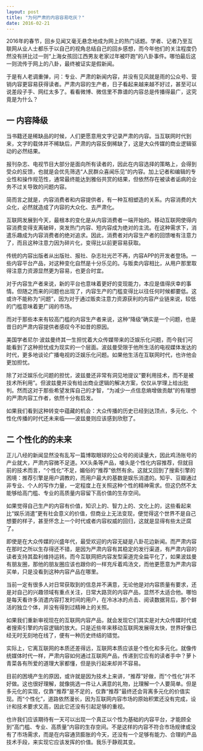 ```yaml
---
layout: post
title: "为何严肃的内容容易吃灰？"
date: 2016-02-21
---
```

2016年的春节，回乡见闻又毫无悬念地成为网上的热门话题。学者、记者乃至互联网从业人士都乐于以自己的视角总结自己的回乡感想，而今年他们的关注程度仍然没有拼比过一则“上海女孩回江西男友老家过年被吓跑”的八卦事件。哪怕最后这一则流传于网上的八卦，最终被证实是假新闻。

于是有人老调重弹，问：专业、严肃的新闻内容，并没有见风就是雨的公众号、营销内容更容易获得读者。严肃内容的生产者，日子看起来越来越不好过，甚至可以说差段子手、网红太多了。看看微博、微信里不靠谱的内容总是传播得最广，这究竟是为什么？

## 一 内容降级

当书籍还是稀缺品的时候，人们更愿意用文字记录严肃的内容。当互联网时代到来，文字的载体并不稀缺后，严肃的内容反倒稀缺了，这是大众传媒的商业逻辑驱动的必然结果。

报刊杂志、电视节目大部分是面向所有读者的，因此在内容选择的策略上，会得到受众的反馈，也就是会优先筛选“人民群众喜闻乐见”的内容。加上记者和编辑的专业性和操作规范性，通常最终能达到雅俗共赏的结果，但依然存在被读者诟病的业务不过关导致的问题内容。

简而言之就是，内容消费者和内容提供者，有一种互相塑造的关系。内容消费的大众化，必然就造成了内容的大众化、去严肃化。

互联网发展到今天，最根本的变化是从内容消费者一端开始的。移动互联网使得内容消费变得支离破碎，突发热门内容、短内容成为绝对的主流。在这种需求下，消遣乐趣成为内容消费者的绝对追求。因此，消费者对内容生产者的回馈唯有注意力了，而且这种注意力因为碎片化，变得比以前更容易获取。

传统的内容出版者从出版社、报社、杂志社光芒不再，内容APP的开发者登场。一些内容平台产品，对这种变化自然是十分乐见的。与贩卖内容相比，从用户那里取得注意力资源显然更为容易，也更合时宜。

对于内容生产者来说，新的平台也意味着更好的变现能力，本应是值得庆幸的事情。但随之而来的问题也出现了，内容生产的门槛变得比以往任何时候都要低。这或许不能称为“问题”，因为对于通过贩卖注意力资源获利的内容产业链来说，较低的门槛意味着更广阔的市场。

而对于那些本来有较高门槛的内容生产者来说，这种“降级”确实是一个问题，也是昔日的严肃内容提供者感叹今不如昔的原因。

美国学者尼尔·波兹曼终其一生担忧着大众传媒带来的泛娱乐化问题，而今我们可能看到了这种担忧成为现实的一个层面。波兹曼受限于他所生活的电视媒体发达的时代，更多地谈论广播电视的泛娱乐化问题。如果他生活在互联网时代，也许他会更加担忧。

除了对泛娱乐化问题的担忧，波兹曼还非常有洞见地提议“要利用技术，而不是被技术所利用”。但波兹曼并没有给出商业逻辑的解决方案，仅仅从学理上给出批判。然而这对于那些希望发挥自己的才智，“为减少一点信息熵增做贡献”的有理想的严肃内容工作者，依然十分有启发。

如果我们看到这种转变中蕴藏的机会：大众传播的历史已经到达顶点，多元化、个性化传播的时代还未来临——波兹曼则应该感到欣慰了。

## 二 个性化的的未来

正儿八经的新闻显然没有乱写一篇博取眼球的公众号的阅读量大，因此鸡汤账号的产业就大，严肃内容微不足道。XX头条等产品，噱头是个性化内容推荐，但就目前的技术而言，“个性化”不足，媚俗的“推荐”依然有余。这就又回到了搜索引擎的困境：推荐引擎是用户调教的，而用户最大的基数是娱乐消遣的。知乎、豆瓣通过非专业、个人的写作力量，一定程度上在关照这种个性的精神需求。但这仍然不太能够给高门槛、专业的高质量内容留下高价值的生存空间。

如果觉得自己生产的内容有价值，知识上的、智力上的、文化上的，这些看起来比“娱乐消遣”更有社会意义的价值，但商业上无法变现，便觉得这个世界不是自己想要的样子，甚至怀念上一个时代或者内容权威的回归，这就是显得有些太迂腐了。

即使是在大众传媒的兴盛年代，最受欢迎的内容无疑是八卦花边新闻。而严肃内容在那时之所以生存得还不错，是因为严肃内容有其稳定的发行渠道，有严肃内容的读者支持其盈利维持运转。而今互联网把内容发型渠道完全扁平化了，如果波兹曼有朋友圈，那他的朋友圈应该也跟你的一样充斥着鸡汤文，而他更愿意为严肃内容买单，只是没看到这种内容产品在哪里。

当前一定有很多人对日常获取到的信息并不满意，无论他是对内容质量有要求，还是对自己的兴趣领域有重点关注，日常大路货的内容产品，显然不太适合他。哪怕是每天看许多消遣内容打发时间的用户，在冷冰冰的点击、阅读数据背后，那个鲜活的独立个体，并没有得到过精神上的关照。

如果我们重新审视现在的互联网内容产品，就会发现它们其实是对大众传媒时代或者搜索引擎的内容逻辑的放大。只是近些年来移动互联网发展得太快，世界好像已经无时无刻地在线了，便有一种历史终结的错觉。

实际上，它离互联网的本质还差得远，互联网本质应该是个性化和多元化。就像传统媒体时代一样，严肃内容如何通过互联网产品，传递到它应有的读者手中？萝卜青菜各有所爱的道理大家都懂，但是执行起来却并不容易。

目前的困境产生的原因，或许就是因为技术上来讲，“推荐”好做，而“个性化”并不好做。这也很好理解，就像挑选一件让人满意的礼物，比理解一个人要简单。但是多元化的实现，仅靠“推荐”是不足的，仅靠“推荐”最终还会背离多元化的价值实现。而“个性化”，道路依然漫长，因为互联网内容市场的原始积累还没有完成，设计和技术要求又高，因此它还没有引起足够的重视。

也许我们应该期待有一天可以出现一个真正以个性为基础的内容平台，才能顾全到“高门槛、专业、高质量”内容的生存空间。不是这样的内容不符合市场规律或没有了市场需求，而是在内容通货膨胀的今天，还没有一个足够有能力、合理的产品技术手段，来实现它应该发挥的价值。我乐于静观其变。
